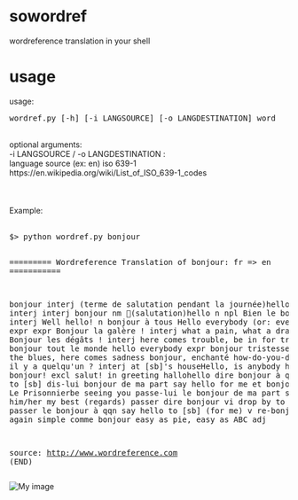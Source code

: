 sowordref
=========

wordreference translation in your shell


usage
=========

usage: <br/>
<pre>wordref.py [-h] [-i LANGSOURCE] [-o LANGDESTINATION] word</pre>
<br/>
optional arguments: <br/> 
  -i LANGSOURCE  / -o LANGDESTINATION : <br/>
  language source (ex: en) iso 639-1 https://en.wikipedia.org/wiki/List_of_ISO_639-1_codes <br/>
<br/>
<br/>
<br/>
Example: <br/>
<br/>
<pre>
$> python wordref.py bonjour

========= Wordreference Translation of bonjour: fr => en  ===========

bonjour interj  (terme de salutation pendant la journée)hello interj interj interj
bonjour  nm  (salutation)hello n npl 
Bien le bonjour !  interj Well hello! n 
bonjour à tous  Hello everybody (or: everyone) expr expr expr
Bonjour la galère !  interj what a pain, what a drag interj 
Bonjour les dégâts !  interj here comes trouble, be in for trouble loc 
bonjour tout le monde  hello everybody expr 
bonjour tristesse  here come the blues, here comes sadness 
bonjour, enchanté  how-do-you-do 
Bonjour, il y a quelqu'un ?  interj  at [sb]'s houseHello, is anybody home? 
bonjour!  excl  salut! in greeting hallohello 
dire bonjour à qqn  say hello to [sb] 
dis-lui bonjour de ma part  say hello for me 
et bonjour chez vous   Le Prisonnierbe seeing you 
passe-lui le bonjour de ma part  send/give him/her my best (regards) 
passer dire bonjour  vi drop by to say hello vi 
passer le bonjour à qqn  say hello to [sb] (for me) v 
re-bonjour  hello again 
simple comme bonjour  easy as pie, easy as ABC adj

source: http://www.wordreference.com
(END)
</pre>

![My image](Szczork.github.com/sowordref/github-cap.png)